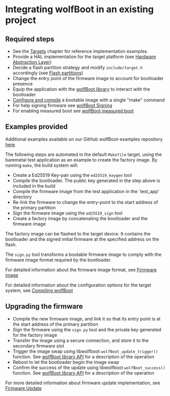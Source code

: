 # Integrating wolfBoot in an existing project

## Required steps

   - See the [Targets](chapter03.md#targets) chapter for reference implementation examples.
   - Provide a HAL implementation for the target platform (see [Hardware Abstraction Layer](chapter04.md#hardware-abstraction-layer))
   - Decide a flash partition strategy and modify `include/target.h` accordingly (see [Flash partitions](chapter05.md#flash-partitions))
   - Change the entry point of the firmware image to account for bootloader presence
   - Equip the application with the [wolfBoot library](chapter06.md#application-interface-for-interactions-with-the-bootloader) to interact with the bootloader
   - [Configure and compile](chapter02.md#compiling-wolfboot) a bootable image with a single "make" command
   - For help signing firmware see [wolfBoot Signing](chapter06.md#signing)
   - For enabling measured boot see [wolfBoot measured boot](chapter06.md#measured-boot)

## Examples provided

Additional examples available on our GitHub wolfBoot-examples repository [here](https://github.com/wolfSSL/wolfBoot-examples).

The following steps are automated in the default `Makefile` target, using the baremetal test application as an example to create the factory image. By running `make`, the build system will:

   - Create a Ed25519 Key-pair using the `ed25519_keygen` tool
   - Compile the bootloader. The public key generated in the step above is included in the build
   - Compile the firmware image from the test application in the `test_app' directory
   - Re-link the firmware to change the entry-point to the start address of the primary partition
   - Sign the firmware image using the `ed25519_sign` tool
   - Create a factory image by concatenating the bootloader and the firmware image

The factory image can be flashed to the target device. It contains the bootloader and the signed initial firmware at the specified address on the flash.

The `sign.py` tool transforms a bootable firmware image to comply with the firmware image format required by the bootloader.

For detailed information about the firmware image format, see [Firmware image](chapter06.md#firmware-image)

For detailed information about the configuration options for the target system, see [Compiling wolfBoot](chapter02.md#compiling-wolfboot)

## Upgrading the firmware

   - Compile the new firmware image, and link it so that its entry point is at the start address of the primary partition
   - Sign the firmware using the `sign.py` tool and the private key generated for the factory image
   - Transfer the image using a secure connection, and store it to the secondary firmware slot
   - Trigger the image swap using libwolfboot `wolfBoot_update_trigger()` function. See [wolfBoot library API](chapter06.md#application-interface-for-interactions-with-the-bootloader) for a description of the operation
   - Reboot to let the bootloader begin the image swap
   - Confirm the success of the update using libwolfboot `wolfBoot_success()` function. See [wolfBoot library API](chapter06.md#application-interface-for-interactions-with-the-bootloader) for a description of the operation

For more detailed information about firmware update implementation, see [Firmware Update](chapter06.md#firmware-update)

